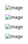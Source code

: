 
![image](https://github.com/srikanthbhandary-teach/docplanner-k8s-manifests/assets/11585859/16ac3523-49e7-452e-b78b-c59e2fb47f8e)

![image](https://github.com/srikanthbhandary-teach/docplanner-k8s-manifests/assets/11585859/d7bf8dc1-a462-4254-9dc4-162f4c17e29d)

![image](https://github.com/srikanthbhandary-teach/docplanner-k8s-manifests/assets/11585859/2a317458-a855-4712-b1af-71fd1584ada7)

![image](https://github.com/srikanthbhandary-teach/docplanner-k8s-manifests/assets/11585859/1e0da8b4-a9ca-41c0-a1f1-468cb08c7b38)


